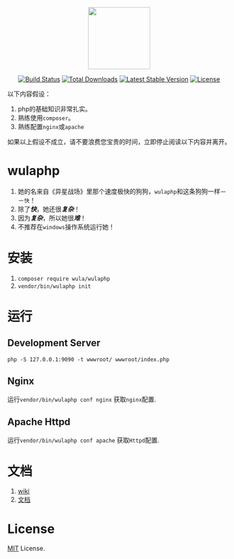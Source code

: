 <p align="center"><img src="https://d33wubrfki0l68.cloudfront.net/images/1d83c09b2f0cd8231a54f2a8a6eaee9754b802fb/logo.png" width="140" height="140"></p>
<p align="center">
<a href="https://travis-ci.org/ninggf/wulaphp"><img src="https://travis-ci.org/ninggf/wulaphp.svg?branch=v2.0" alt="Build Status"></a>
<a href="https://packagist.org/packages/wula/wulaphp"><img src="https://poser.pugx.org/wula/wulaphp/d/total.svg" alt="Total Downloads"></a>
<a href="https://packagist.org/packages/wula/wulaphp"><img src="https://poser.pugx.org/wula/wulaphp/v/stable.svg" alt="Latest Stable Version"></a>
<a href="https://packagist.org/packages/wula/wulaphp"><img src="https://poser.pugx.org/wula/wulaphp/license.svg" alt="License"></a>
</p>


以下内容假设：

1. php的基础知识非常扎实。
2. 熟练使用`composer`。
3. 熟练配置`nginx`或`apache`

如果以上假设不成立，请不要浪费您宝贵的时间，立即停止阅读以下内容并离开。

# wulaphp

1. 她的名来自《异星战场》里那个速度极快的狗狗，`wulaphp`和这条狗狗一样－－`快`！
2. 除了***快***，她还很***复杂***！
3. 因为***复杂***，所以她很***难***！
4. 不推荐在`windows`操作系统运行她！

# 安装

1. `composer require wula/wulaphp`
2. `vendor/bin/wulaphp init`

# 运行

## Development Server

`php -S 127.0.0.1:9090 -t wwwroot/ wwwroot/index.php`

## Nginx

运行`vendor/bin/wulaphp conf nginx` 获取`nginx`配置.

## Apache Httpd

运行`vendor/bin/wulaphp conf apache` 获取`Httpd`配置.

# 文档

1. [wiki](https://github.com/ninggf/wulaphp/wiki)
2. [文档](https://www.wulaphp.com)

# License

[MIT](https://github.com/ninggf/wulaphp/blob/v2.0/LICENSE) License.
